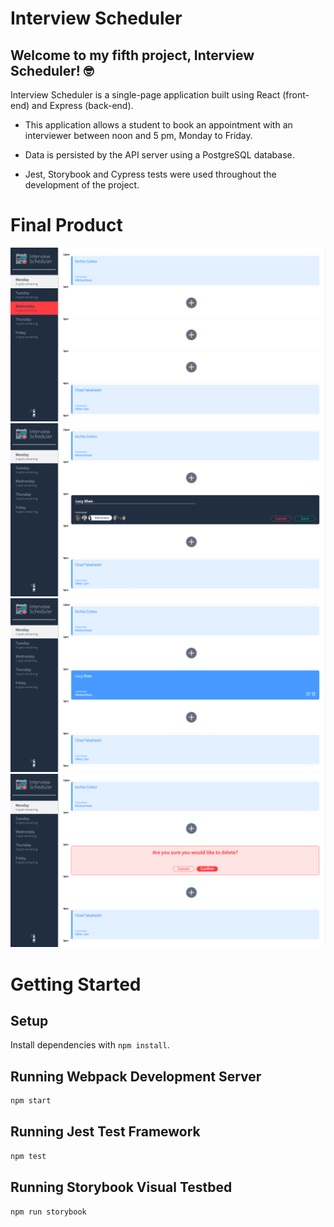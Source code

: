 # Interview Scheduler

## Welcome to my fifth project, Interview Scheduler! 🤓

Interview Scheduler is a single-page application built using React (front-end) and Express (back-end). 

* This application allows a student to book an appointment with an interviewer between noon and 5 pm, Monday to Friday. 

* Data is persisted by the API server using a PostgreSQL database.

* Jest, Storybook and Cypress tests were used throughout the development of the project.

# Final Product

!["Appointments-All"](https://github.com/lucyshen7/scheduler/blob/master/docs/appointments-all.png)
!["Appointment-Form"](https://github.com/lucyshen7/scheduler/blob/master/docs/appointment-form.png)
!["Appointment-Saved"](https://github.com/lucyshen7/scheduler/blob/master/docs/appointment-saved.png)
!["Appointment-Delete"](https://github.com/lucyshen7/scheduler/blob/master/docs/appointment-delete.png)

# Getting Started
## Setup

Install dependencies with `npm install`.

## Running Webpack Development Server

```sh
npm start
```

## Running Jest Test Framework

```sh
npm test
```

## Running Storybook Visual Testbed

```sh
npm run storybook
```
